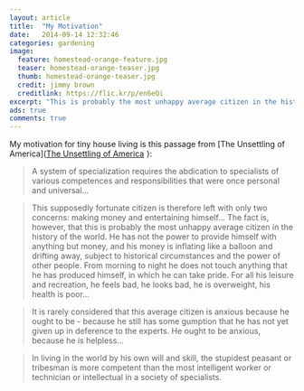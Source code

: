```yaml
---
layout: article
title:  "My Motivation"
date:   2014-09-14 12:32:46
categories: gardening
image:
  feature: homestead-orange-feature.jpg
  teaser: homestead-orange-teaser.jpg
  thumb: homestead-orange-teaser.jpg
  credit: jimmy brown
  creditlink: https://flic.kr/p/en6eQi
excerpt: "This is probably the most unhappy average citizen in the history of the world."
ads: true
comments: true
---
```


My motivation for tiny house living is this passage from [The Unsettling of America](<a href="http://www.amazon.com/gp/product/0871568772/ref=as_li_tl?ie=UTF8&camp=1789&creative=390957&creativeASIN=0871568772&linkCode=as2&tag=apartmehomest-20&linkId=SOHPHLFVOG3QJH4X">The Unsettling of America</a><img src="http://ir-na.amazon-adsystem.com/e/ir?t=apartmehomest-20&l=as2&o=1&a=0871568772" width="1" height="1" border="0" alt="" style="border:none !important; margin:0px !important;" />
):

> A system of specialization requires the abdication to specialists of various competences and responsibilities that were once personal and universal... 

>This supposedly fortunate citizen is therefore left with only two concerns: making money and entertaining himself... The fact is, however, that this is probably the most unhappy average citizen in the history of the world. He has not the power to provide himself with anything but money, and his money is inflating like a balloon and drifting away, subject to historical circumstances and the power of other people. From morning to night he does not touch anything that he has produced himself, in which he can take pride. For all his leisure and recreation, he feels bad, he looks bad, he is overweight, his health is poor...

>It is rarely considered that this average citizen is anxious because he ought to be - because he still has some gumption that he has not yet given up in deference to the experts. He ought to be anxious, because he is helpless... 

>In living in the world by his own will and skill, the stupidest peasant or tribesman is more competent than the most intelligent worker or technician or intellectual in a society of specialists.